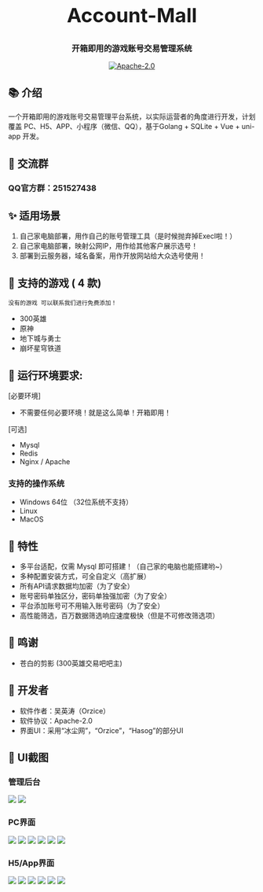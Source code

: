 <h3 align="center" style="margin: 30px 0 30px;font-weight: bold;font-size:40px;">Account-Mall</h3>
<h3 align="center">开箱即用的游戏账号交易管理系统</h3>
<p align="center">
<a href="https://gitee.com/orzice/account-mall"><img src="https://img.shields.io/badge/license-Apache--2.0-blue" alt=" Apache-2.0"></a>
</p>


## 📚 介绍

一个开箱即用的游戏账号交易管理平台系统，以实际运营者的角度进行开发，计划覆盖 PC、H5、APP、小程序（微信、QQ），基于Golang + SQLite + Vue + uni-app 开发。

## 📌 交流群
### QQ官方群：251527438

## ✨ 适用场景
1. 自己家电脑部署，用作自己的账号管理工具（是时候抛弃掉Execl啦！）
2. 自己家电脑部署，映射公网IP，用作给其他客户展示选号！
3. 部署到云服务器，域名备案，用作开放网站给大众选号使用！

## 🍻 支持的游戏 ( 4 款)
`没有的游戏 可以联系我们进行免费添加！`
- 300英雄
- 原神
- 地下城与勇士
- 崩坏星穹铁道

## 📌 运行环境要求:
[必要环境]
-  不需要任何必要环境！就是这么简单！开箱即用！

[可选]
-  Mysql
-  Redis
-  Nginx / Apache

### 支持的操作系统
- Windows 64位 （32位系统不支持）
- Linux
- MacOS

## 🎨 特性
- 多平台适配，仅需 Mysql 即可搭建！（自己家的电脑也能搭建哟~）
- 多种配置安装方式，可全自定义（高扩展）
- 所有API请求数据均加密（为了安全）
- 账号密码单独区分，密码单独强加密（为了安全）
- 平台添加账号可不用输入账号密码（为了安全）
- 高性能筛选，百万数据筛选响应速度极快（但是不可修改筛选项）

## 🍪 鸣谢
- 苍白的剪影 (300英雄交易吧吧主)

## 👷 开发者
- 软件作者：吴英涛（Orzice）
- 软件协议：Apache-2.0
- 界面UI：采用“冰尘网”，“Orzice”，“Hasog”的部分UI


## 👷 UI截图

### 管理后台
![](assets/1.jpg)
![](assets/2.jpg)

### PC界面
![](assets/3.jpg)
![](assets/4.jpg)
![](assets/5.jpg)
![](assets/6.jpg)
![](assets/7.jpg)
![](assets/8.jpg)

### H5/App界面
![](assets/9.jpg)
![](assets/10.jpg)
![](assets/11.jpg)
![](assets/12.jpg)
![](assets/13.jpg)
![](assets/14.jpg)